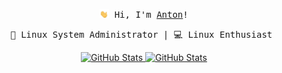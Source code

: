 <div align="center">
   <p><samp><img width="15" src="./assets/waving-hand.gif"/> Hi, I'm <a href="https://antonvanassche.github.io/">Anton</a>!<br></samp></p>

   <pre>🏢 Linux System Administrator | 💻 Linux Enthusiast </code></pre>

   <a href="https://github.com/AntonVanAssche">
      <img height="150em" alt="GitHub Stats" src="https://github-readme-stats.vercel.app/api?username=AntonVanAssche&show_icons=true&icon_color=61afef&text_color=adbac7&bg_color=ffffff00&layout=compact&hide_title=true&include_all_commits=true&count_private=true&hide_border=true"/>
      <img height="150em" alt="GitHub Stats" src="https://github-readme-stats.vercel.app/api/top-langs/?username=AntonVanAssche&show_icons=true&icon_color=61afef&text_color=adbac7&bg_color=ffffff00&hide_title=true&include_all_commits=true&count_private=true&hide_border=true&langs_count=8&layout=compact&hide=jupyter%20notebook"/>
   </a>
</div>
